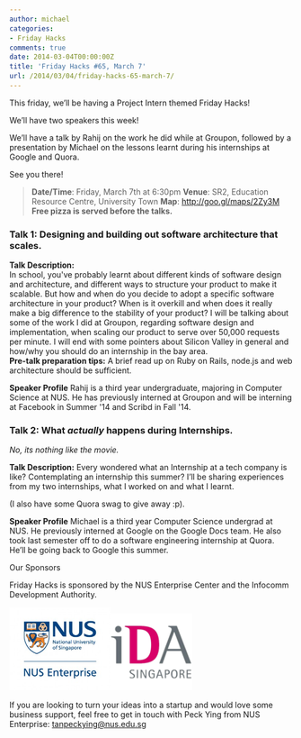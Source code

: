 ```yaml
---
author: michael
categories:
- Friday Hacks
comments: true
date: 2014-03-04T00:00:00Z
title: 'Friday Hacks #65, March 7'
url: /2014/03/04/friday-hacks-65-march-7/
---
```


This friday, we’ll be having a Project Intern themed Friday Hacks!

We’ll have two speakers this week!

We’ll have a talk by Rahij on the work he did while at Groupon, followed by a presentation by Michael on the lessons learnt during his internships at Google and Quora.

See you there!
<blockquote><strong>Date/Time</strong>: Friday, March 7th at 6:30pm
<strong>Venue</strong>: SR2, Education Resource Centre, University Town
<strong>Map</strong>: <a href="http://goo.gl/maps/2Zy3M">http://goo.gl/maps/2Zy3M</a>
<strong>Free pizza is served before the talks.</strong></blockquote>
<h3>Talk 1: Designing and building out software architecture that scales.</h3>
<strong>Talk Description:</strong>
<div>In school, you've probably learnt about different kinds of software design and architecture, and different ways to structure your product to make it scalable. But how and when do you decide to adopt a specific software architecture in your product? When is it overkill and when does it really make a big difference to the stability of your product? I will be talking about some of the work I did at Groupon, regarding software design and implementation, when scaling our product to serve over 50,000 requests per minute. I will end with some pointers about Silicon Valley in general and how/why you should do an internship in the bay area.</div>
<strong>Pre-talk preparation tips:</strong>
A brief read up on Ruby on Rails, node.js and web architecture should be sufficient.

<strong>Speaker Profile</strong>
Rahij is a third year undergraduate, majoring in Computer Science at NUS. He has previously interned at Groupon and will be interning at Facebook in Summer '14 and Scribd in Fall '14.
<h3>Talk 2: What <em>actually</em> happens during Internships.</h3>
<em>No, its nothing like the movie.</em>

<strong>Talk Description:</strong>
Every wondered what an Internship at a tech company is like? Contemplating an internship this summer? I’ll be sharing experiences from my two internships, what I worked on and what I learnt.

(I also have some Quora swag to give away :p).

<strong>Speaker Profile</strong>
Michael is a third year Computer Science undergrad at NUS. He previously interned at Google on the Google Docs team. He also took last semester off to do a software engineering internship at Quora. He’ll be going back to Google this summer.
<div>

Our Sponsors

</div>
Friday Hacks is sponsored by the NUS Enterprise Center and the Infocomm Development Authority.

<a href="/res/2013/10/ETP-logo-full-color-vertical-to-be-used.jpg"><img alt="" src="/res/2013/10/ETP-logo-full-color-vertical-to-be-used-300x247.jpg" width="180" height="148" /></a><a href="/res/2013/10/ida.png"><img alt="" src="/res/2013/10/ida-300x280.png" width="146" height="136" /></a>

If you are looking to turn your ideas into a startup and would love some business support, feel free to get in touch with Peck Ying from NUS Enterprise: tanpeckying@nus.edu.sg

